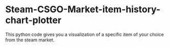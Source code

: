# Steam-CSGO-Market-item-history-chart-plotter
This python code gives you a visualization of a specific item of your choice from the steam market.
